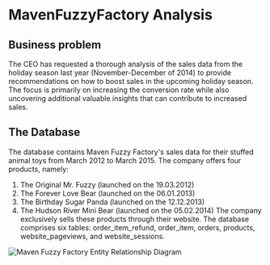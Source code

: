 # MavenFuzzyFactory Analysis
## Business problem
The CEO has requested a thorough analysis of the sales data from the holiday season last year (November-December of 2014) to provide recommendations on how to boost sales in the upcoming holiday season. The focus is primarily on increasing the conversion rate while also uncovering additional valuable insights that can contribute to increased sales.

## The Database
The database contains Maven Fuzzy Factory's sales data for their stuffed animal toys from March 2012 to March 2015. The company offers four products, namely:
1.	The Original Mr. Fuzzy (launched on the 19.03.2012)
2.	The Forever Love Bear (launched on the 06.01.2013)
3.	The Birthday Sugar Panda (launched on the 12.12.2013)
4.	The Hudson River Mini Bear (launched on the 05.02.2014)
The company exclusively sells these products through their website. The database comprises six tables: order_item_refund, order_item, orders, products, website_pageviews, and website_sessions.

![Maven Fuzzy Factory Entity Relationship Diagram]([Pictures/Entity_Relationship_Diagram.jpg](https://github.com/NirMendelson/MavenFuzzyFactory_Analysis/blob/e49fd3ea2c303c841a9893d61668c11a4d33caa3/Pictures/Entity_Relationship_Diagram.jpg)https://github.com/NirMendelson/MavenFuzzyFactory_Analysis/blob/e49fd3ea2c303c841a9893d61668c11a4d33caa3/Pictures/Entity_Relationship_Diagram.jpg)
